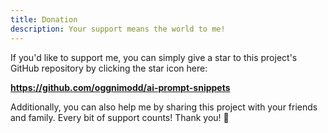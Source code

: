```yaml
---
title: Donation
description: Your support means the world to me!
---
```


If you'd like to support me, you can simply give a star to this project's GitHub repository by clicking the star icon here:

**https://github.com/oggnimodd/ai-prompt-snippets**

Additionally, you can also help me by sharing this project with your friends and family. Every bit of support counts! Thank you! 🌟